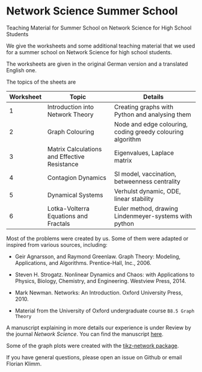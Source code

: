 # Network Science Summer School
Teaching Material for Summer School on Network Science for High School Students


We give the worksheets and some additional teaching material that we used for a summer school on Network Science for high school students.

The worksheets are given in the original German version and a translated English one.

The topics of the sheets are

| Worksheet  | Topic| Details |
| ------------- | ------------- | ----- |
| 1 | Introduction into Network Theory  | Creating graphs with Python and analysing them |
| 2 | Graph Colouring | Node and edge colouring, coding greedy colouring algorithm|
| 3 | Matrix Calculations and Effective Resistance |Eigenvalues, Laplace matrix |
| 4 | Contagion Dynamics | SI model, vaccination, betweenness centrality|
| 5 | Dynamical Systems | Verhulst dynamic, ODE, linear stability|
| 6 | Lotka-Volterra Equations and Fractals| Euler method, drawing Lindenmeyer-systems with python|


Most of the problems were created by us. Some of them were adapted or inspired from various sources, including:

- Geir Agnarsson, and Raymond Greenlaw. Graph Theory: Modeling, Applications, and Algorithms. Prentice-Hall, Inc., 2006.

- Steven H. Strogatz. Nonlinear Dynamics and Chaos: with Applications to Physics, Biology, Chemistry, and Engineering. Westview Press, 2014.

- Mark Newman. Networks: An Introduction. Oxford University Press, 2010.

- Material from the University of Oxford undergraduate course `B8.5 Graph Theory`

A manuscript explaining in more details our experience is under Review by the journal *Network Science*. You can find the manuscript [here](http://www.dtc.ox.ac.uk/people/14/klimmf/manuscripts/2017KlimmMaier_NetworkScienceSummerSchool_Manuscript.pdf).

Some of the graph plots were created with the [tikz-network package](https://github.com/hackl/tikz-network).

If you have general questions, please open an issue on Github or email Florian Klimm.

